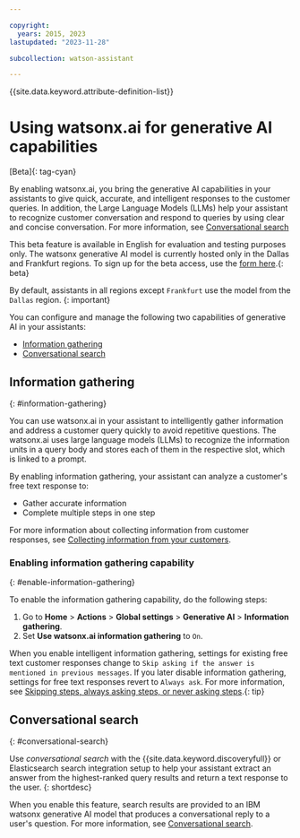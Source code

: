```yaml
---

copyright:
  years: 2015, 2023
lastupdated: "2023-11-28"

subcollection: watson-assistant

---
```


{{site.data.keyword.attribute-definition-list}}

# Using watsonx.ai for generative AI capabilities

[Beta]{: tag-cyan}

By enabling watsonx.ai, you bring the generative AI capabilities in your assistants to give quick, accurate, and intelligent responses to the customer queries. In addition, the Large Language Models (LLMs) help your assistant to recognize customer conversation and respond to queries by using clear and concise conversation. For more information, see [Conversational search](/docs/watson-assistant?topic=watson-assistant-conversational-search)

This beta feature is available in English for evaluation and testing purposes only. The watsonx generative AI model is currently hosted only in the Dallas and Frankfurt regions. To sign up for the beta access, use the [form here](https://form.asana.com/?k=xflsi8sU1akW_LI3ZXdStA&d=8612789739828).{: beta}

By default, assistants in all regions except `Frankfurt` use the model from the `Dallas` region. {: important}

You can configure and manage the following two capabilities of generative AI in your assistants:

- [Information gathering](#information-gathering)
- [Conversational search](#conversational-search)

## Information gathering
{: #information-gathering}

You can use watsonx.ai in your assistant to intelligently gather information and address a customer query quickly to avoid repetitive questions. The watsonx.ai uses large language models (LLMs) to recognize the information units in a query body and stores each of them in the respective slot, which is linked to a prompt. 

By enabling information gathering, your assistant can analyze a customer's free text response to:
- Gather accurate information
- Complete multiple steps in one step

For more information about collecting information from customer responses, see [Collecting information from your customers](/docs/watson-assistant?topic=watson-assistant-collect-info).

### Enabling information gathering capability
{: #enable-information-gathering}

To enable the information gathering capability, do the following steps:

1. Go to **Home** > **Actions** > **Global settings** > **Generative AI** > **Information gathering**.
1. Set **Use watsonx.ai information gathering** to `On`.

When you enable intelligent information gathering, settings for existing free text customer responses change to `Skip asking if the answer is mentioned in previous messages`. If you later disable information gathering, settings for free text responses revert to `Always ask`. For more information, see [Skipping steps, always asking steps, or never asking steps](/docs/watson-assistant?topic=watson-assistant-collect-info#collect-info-skip-step).{: tip}



## Conversational search
{: #conversational-search}

Use *conversational search* with the {{site.data.keyword.discoveryfull}} or Elasticsearch search integration setup to help your assistant extract an answer from the highest-ranked query results and return a text response to the user.
{: shortdesc}

When you enable this feature, search results are provided to an IBM watsonx generative AI model that produces a conversational reply to a user's question. For more information, see [Conversational search](/docs/watson-assistant?topic=watson-assistant-conversational-search).